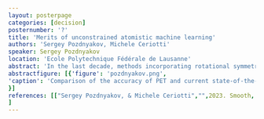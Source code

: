 ```yaml
---
layout: posterpage
categories: [decision]
posternumber: '?'
title: 'Merits of unconstrained atomistic machine learning'
authors: 'Sergey Pozdnyakov, Michele Ceriotti'
speaker: Sergey Pozdnyakov
location: 'Ecole Polytechnique Fédérale de Lausanne'
abstract: 'In the last decade, methods incorporating rotational symmetry into their functional form have dominated the field of atomistic machine learning. Two main considerations have driven this design choice. Firstly, it was widely believed that rotational symmetry, when intrinsically built into a machine learning architecture, plays the role of necessary inductive bias, thus being crucial for a model’s performance and generalizability. Secondly, rigorous rotational invariance might be necessary for atomistic simulations such as molecular dynamics to avoid subtle artifacts. In this talk, I will challenge the first belief by presenting an unconstrained model, Point Edge Transformer (PET), which is not rotationally invariant and instead relies on rotational augmentations during fitting. As Figure and Table 1 show, PET not only achieves state-of-the-art performance on multiple benchmark datasets of molecules and solids but also improves faster with the increase of the training data compared to other methods. To address the second consideration, we introduce a general symmetrization method that a-posteriori enforces rigorous rotational equivariance for any backbone architecture, which might even be superfluous given how accurate PET’s learned rotational equivariance is. In the final part, I will present a few general considerations of why unconstrained architectures are likely more efficient, especially in the data-rich regime, which might explain PET’s excellent and often superior performance and more favorable scaling laws. These include: (i) in contrast to the equivariant world, each shallow layer of an unconstrained architecture is provably and trivially a universal approximator; (ii) there is no need in the expensive SO(3) algebra, which allows to achieve an unlimited angular resolution inexpensively and favors the computational efficiency overall.'
abstractfigure: [{'figure': 'pozdnyakov.png',
'caption': 'Comparison of the accuracy of PET and current state-of-the-art models for the COLL, MnO, HM21, HEA and CH4 data sets. In Table energy errors are given in meV/atom, force errors in meV/Å. y0 and yS indicate unsymmetrized and symmetrized models, respectively. References match the ones of Ref[1].  In addition, it is worth noting that PET outperforms Nequip on the liquid water dataset, see Ref[1].'
}]
references: [["Sergey Pozdnyakov, & Michele Ceriotti","",2023. Smooth, exact rotational symmetrization for deep learning on point clouds. In Thirty-seventh Conference on Neural Information Processing Systems] 
]
---
```

